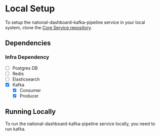 # Local Setup

To setup the national-dashboard-kafka-pipeline service in your local system, clone the [Core Service repository](https://github.com/egovernments/core-services).

## Dependencies

### Infra Dependency

- [ ] Postgres DB
- [ ] Redis
- [ ] Elasticsearch
- [x] Kafka
    - [x] Consumer
    - [x] Producer

## Running Locally

To run the national-dashboard-kafka-pipeline service locally, you need to run kafka.